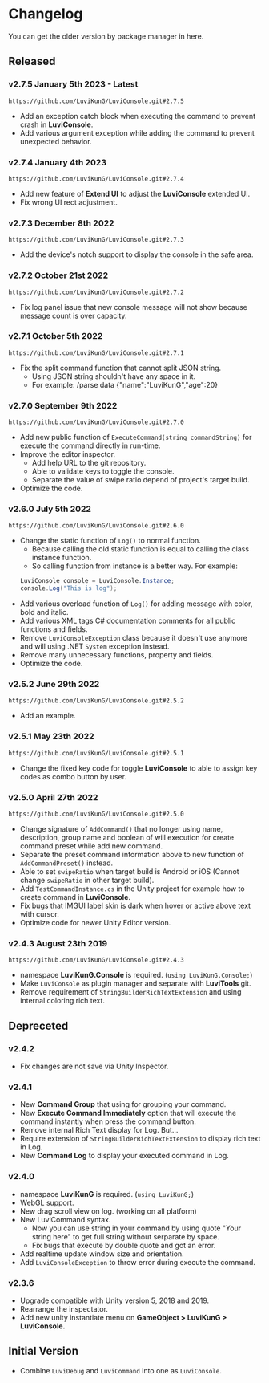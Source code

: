 # Changelog

You can get the older version by package manager in here.

## Released

### v2.7.5 January 5th 2023 - Latest

`https://github.com/LuviKunG/LuviConsole.git#2.7.5`

- Add an exception catch block when executing the command to prevent crash in **LuviConsole**.
- Add various argument exception while adding the command to prevent unexpected behavior.

### v2.7.4 January 4th 2023

`https://github.com/LuviKunG/LuviConsole.git#2.7.4`

- Add new feature of **Extend UI** to adjust the **LuviConsole** extended UI.
- Fix wrong UI rect adjustment.

### v2.7.3 December 8th 2022

`https://github.com/LuviKunG/LuviConsole.git#2.7.3`

- Add the device's notch support to display the console in the safe area.

### v2.7.2 October 21st 2022

`https://github.com/LuviKunG/LuviConsole.git#2.7.2`

- Fix log panel issue that new console message will not show because  message count is over capacity.

### v2.7.1 October 5th 2022

`https://github.com/LuviKunG/LuviConsole.git#2.7.1`

- Fix the split command function that cannot split JSON string.
  - Using JSON string shouldn't have any space in it.
  - For example: /parse data {\"name\":\"LuviKunG\",\"age\":20}

### v2.7.0 September 9th 2022

`https://github.com/LuviKunG/LuviConsole.git#2.7.0`

- Add new public function of ```ExecuteCommand(string commandString)``` for execute the command directly in run-time.
- Improve the editor inspector.
  - Add help URL to the git repository.
  - Able to validate keys to toggle the console.
  - Separate the value of swipe ratio depend of project's target build.
- Optimize the code.

### v2.6.0 July 5th 2022

`https://github.com/LuviKunG/LuviConsole.git#2.6.0`

- Change the static function of `Log()` to normal function.
  - Because calling the old static function is equal to calling the class instance function.
  - So calling function from instance is a better way. For example:
  ```csharp
  LuviConsole console = LuviConsole.Instance;
  console.Log("This is log");
  ```
- Add various overload function of `Log()` for adding message with color, bold and italic.
- Add various XML tags C# documentation comments for all public functions and fields.
- Remove `LuviConsoleException` class because it doesn't use anymore and will using .NET `System` exception instead.
- Remove many unnecessary functions, property and fields.
- Optimize the code.

### v2.5.2 June 29th 2022

`https://github.com/LuviKunG/LuviConsole.git#2.5.2`

- Add an example.

### v2.5.1 May 23th 2022

`https://github.com/LuviKunG/LuviConsole.git#2.5.1`

- Change the fixed key code for toggle **LuviConsole** to able to assign key codes as combo button by user.

### v2.5.0 April 27th 2022

`https://github.com/LuviKunG/LuviConsole.git#2.5.0`

- Change signature of `AddCommand()` that no longer using name, description, group name and boolean of will execution for create command preset while add new command.
- Separate the preset command information above to new function of `AddCommandPreset()` instead.
- Able to set `swipeRatio` when target build is Android or iOS (Cannot change `swipeRatio` in other target build).
- Add `TestCommandInstance.cs` in the Unity project for example how to create command in **LuviConsole**.
- Fix bugs that IMGUI label skin is dark when hover or active above text with cursor.
- Optimize code for newer Unity Editor version.

### v2.4.3 August 23th 2019

`https://github.com/LuviKunG/LuviConsole.git#2.4.3`

- namespace **LuviKunG.Console** is required. (```using LuviKunG.Console;```)
- Make ```LuviConsole``` as plugin manager and separate with **LuviTools** git.
- Remove requirement of ```StringBuilderRichTextExtension``` and using internal coloring rich text.

## Depreceted

### v2.4.2

- Fix changes are not save via Unity Inspector.

### v2.4.1

- New **Command Group** that using for grouping your command.
- New **Execute Command Immediately** option that will execute the command instantly when press the command button.
- Remove internal Rich Text display for Log. But...
- Require extension of ```StringBuilderRichTextExtension``` to display rich text in Log.
- New **Command Log** to display your executed command in Log.

### v2.4.0

- namespace **LuviKunG** is required. (```using LuviKunG;```)
- WebGL support.
- New drag scroll view on log. (working on all platform)
- New LuviCommand syntax.
    - Now you can use string in your command by using quote "Your string here" to get full string without serparate by space.
    - Fix bugs that execute by double quote and got an error.
- Add realtime update window size and orientation.
- Add ```LuviConsoleException``` to throw error during execute the command.

### v2.3.6

- Upgrade compatible with Unity version 5, 2018 and 2019.
- Rearrange the inspectator.
- Add new unity instantiate menu on **GameObject > LuviKunG > LuviConsole.**

## Initial Version

- Combine ```LuviDebug``` and ```LuviCommand``` into one as ```LuviConsole```.